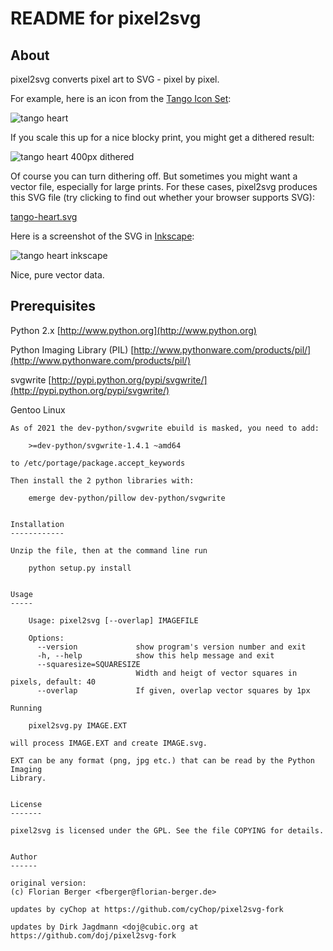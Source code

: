 README for pixel2svg
====================

About
-----

pixel2svg converts pixel art to SVG - pixel by pixel.

For example, here is an icon from the [Tango Icon
Set](http://tango.freedesktop.org/):

![tango heart](http://static.florian-berger.de/tango-heart.png)

If you scale this up for a nice blocky print, you might get a dithered result:

![tango heart 400px dithered](http://static.florian-berger.de/tango-heart-400px-dithered.png)

Of course you can turn dithering off. But sometimes you might want a vector
file, especially for large prints. For these cases, pixel2svg produces this SVG
file (try clicking to find out whether your browser supports SVG):

[tango-heart.svg](http://static.florian-berger.de/tango-heart.svg)

Here is a screenshot of the SVG in [Inkscape](http://inkscape.org/):

![tango heart inkscape](http://static.florian-berger.de/tango-heart-inkscape.png)

Nice, pure vector data.


Prerequisites
-------------

Python 2.x   [http://www.python.org](http://www.python.org)

Python Imaging Library (PIL) [http://www.pythonware.com/products/pil/](http://www.pythonware.com/products/pil/)

svgwrite [http://pypi.python.org/pypi/svgwrite/](http://pypi.python.org/pypi/svgwrite/)

Gentoo Linux
~~~~~~~~~~~~~
As of 2021 the dev-python/svgwrite ebuild is masked, you need to add:

    >=dev-python/svgwrite-1.4.1 ~amd64

to /etc/portage/package.accept_keywords

Then install the 2 python libraries with:

    emerge dev-python/pillow dev-python/svgwrite


Installation
------------

Unzip the file, then at the command line run

    python setup.py install


Usage
-----

    Usage: pixel2svg [--overlap] IMAGEFILE

    Options:
      --version             show program's version number and exit
      -h, --help            show this help message and exit
      --squaresize=SQUARESIZE
                            Width and heigt of vector squares in pixels, default: 40
      --overlap             If given, overlap vector squares by 1px

Running

    pixel2svg.py IMAGE.EXT

will process IMAGE.EXT and create IMAGE.svg.

EXT can be any format (png, jpg etc.) that can be read by the Python Imaging
Library.


License
-------

pixel2svg is licensed under the GPL. See the file COPYING for details.


Author
------

original version:
(c) Florian Berger <fberger@florian-berger.de>

updates by cyChop at https://github.com/cyChop/pixel2svg-fork

updates by Dirk Jagdmann <doj@cubic.org at https://github.com/doj/pixel2svg-fork
